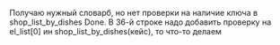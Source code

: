 Получаю нужный словарб, но нет проверки на наличие ключа в shop_list_by_dishes
Done. В 36-й строке надо добавить проверку на el_list[0] ин shop_list_by_dishes(кейс), то что-то делаем